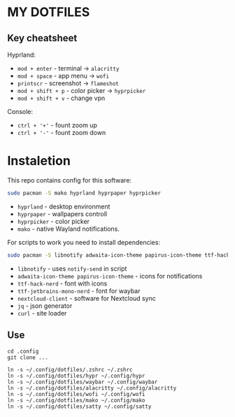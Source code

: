 # MY DOTFILES

## Key cheatsheet

Hyprland:

- `mod + enter` - terminal -> `alacritty`
- `mod + space` - app menu -> `wofi`
- `printscr` - screenshot -> `flameshot`
- `mod + shift + p` - color picker -> `hyprpicker`
- `mod + shift + v` - change vpn

Console:

- `ctrl + '+'` - fount zoom up
- `ctrl + '-'` - fount zoom down

# Instaletion

This repo contains config for this software:

```sh
sudo pacman -S mako hyprland hyprpaper hyprpicker
```

- `hyprland` - desktop environment
- `hyprpaper` - wallpapers controll
- `hyprpicker` - color picker
- `mako` - native Wayland notifications.


For scripts to work you need to install dependencies:

```sh
sudo pacman -S libnotify adwaita-icon-theme papirus-icon-theme ttf-hack-nerd ttf-jetbrains-mono-nerd nextcloud-client jq curl
```

- `libnotify` - uses `notify-send` in script
- `adwaita-icon-theme papirus-icon-theme` - icons for notifications
- `ttf-hack-nerd` - font with icons
- `ttf-jetbrains-mono-nerd` - font for waybar
- `nextcloud-client` - software for Nextcloud sync
- `jq` - json generator
- `curl` - site loader

## Use

```shell
cd .config
git clone ...

ln -s ~/.config/dotfiles/.zshrc ~/.zshrc
ln -s ~/.config/dotfiles/hypr ~/.config/hypr
ln -s ~/.config/dotfiles/waybar ~/.config/waybar
ln -s ~/.config/dotfiles/alacritty ~/.config/alacritty
ln -s ~/.config/dotfiles/wofi ~/.config/wofi
ln -s ~/.config/dotfiles/mako ~/.config/mako
ln -s ~/.config/dotfiles/satty ~/.config/satty
```